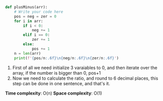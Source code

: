 ```python
def plusMinus(arr):
    # Write your code here
    pos = neg = zer = 0
    for i in arr:
        if i < 0:
            neg += 1
        elif i == 0:
            zer += 1
        else:
            pos += 1
    n = len(arr)
    print(f'{pos/n:.6f}\n{neg/n:.6f}\n{zer/n:.6f}')
```

1. First of all we need initialize 3 varaiables to 0, and then iterate over the array, if the number is bigger than 0, pos+1
2. Now we need to calculate the ratio, and round to 6 decimal places, this step can be done
in one sentence, and that's it.

**Time complexity**: O(n)
**Space complexity**: O(1)